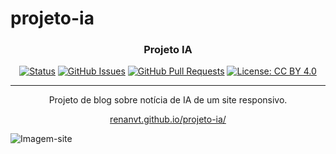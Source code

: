 # projeto-ia

<h3 align="center">Projeto IA</h3>

<div align="center">

[![Status](https://img.shields.io/badge/status-active-success.svg)]()
[![GitHub Issues](https://img.shields.io/github/issues/kylelobo/The-Documentation-Compendium.svg)](https://github.com/kylelobo/The-Documentation-Compendium/issues)
[![GitHub Pull Requests](https://img.shields.io/github/issues-pr/kylelobo/The-Documentation-Compendium.svg)](https://github.com/kylelobo/The-Documentation-Compendium/pulls)
[![License: CC BY 4.0](https://img.shields.io/badge/License-CC%20BY%204.0-lightgrey.svg)](/LICENSE)

</div>

---

<p align="center"> Projeto de blog sobre notícia de IA de um site responsivo.
    <br> 
</p>
<p align="center">
  <a href="renanvt.github.io/projeto-ia">renanvt.github.io/projeto-ia/</a>
</p>

![Imagem-site](imagens/site2.png)
